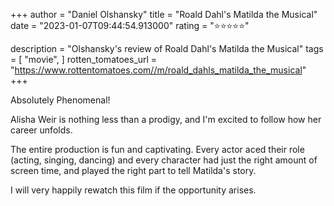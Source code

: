 +++
author = "Daniel Olshansky"
title = "Roald Dahl's Matilda the Musical"
date = "2023-01-07T09:44:54.913000"
rating = "⭐⭐⭐⭐⭐"

description = "Olshansky's review of Roald Dahl's Matilda the Musical"
tags = [
    "movie",
]
rotten_tomatoes_url = "https://www.rottentomatoes.com//m/roald_dahls_matilda_the_musical"
+++

Absolutely Phenomenal!

Alisha Weir is nothing less than a prodigy, and I'm excited to follow how her career unfolds.

The entire production is fun and captivating. Every actor aced their role (acting, singing, dancing) and every character had just the right amount of screen time, and played the right part to tell Matilda's story. 

I will very happily rewatch this film if the opportunity arises.

